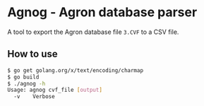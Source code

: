 # Agnog - Agron database parser

A tool to export the Agron database file `3.CVF` to a CSV file.

## How to use

```bash
$ go get golang.org/x/text/encoding/charmap
$ go build
$ ./agnog -h
Usage: agnog cvf_file [output]
  -v    Verbose
```